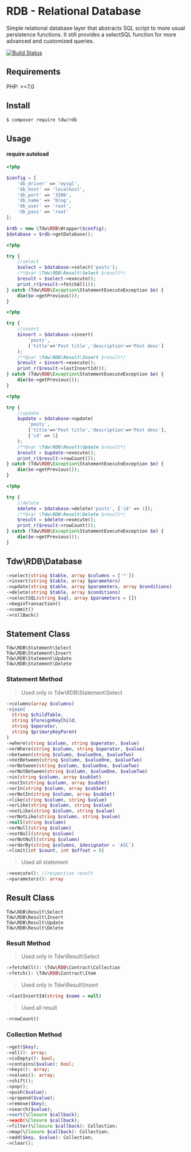# RDB - Relational Database

Simple relational database layer that abstracts SQL script to more usual persistence functions. 
It still provides a selectSQL function for more advanced and customized queries.

[![Build Status](https://travis-ci.org/tiagodevweb/rdb.svg?branch=master)](https://travis-ci.org/tiagodevweb/rdb)

## Requirements

PHP: >=7.0

## Install

```bash
$ composer require tdw/rdb
```

## Usage

#### require autoload

```php
<?php

$config = [
    'db_driver' => 'mysql',
    'db_host' => 'localhost',
    'db_port' => '3306',
    'db_name' => 'blog',
    'db_user' => 'root',
    'db_pass' => 'root'
];

$rdb = new \Tdw\RDB\Wrapper($config);
$database = $rdb->getDatabase();
```

```php
<?php

try {    
    //select
    $select = $database->select('posts');
    /**@var \Tdw\RDB\Result\Select $result*/
    $result = $select->execute();
    print_r($result->fetchAll());    
} catch (Tdw\RDB\Exception\StatementExecuteException $e) {
    die($e->getPrevious());
}
```

```php
<?php

try {    
    //insert
    $insert = $database->insert(
        'posts',
        ['title'=>'Post title','description'=>'Post desc']
    );
    /**@var \Tdw\RDB\Result\Insert $result*/
    $result = $insert->execute();
    print_r($result->lastInsertId());    
} catch (Tdw\RDB\Exception\StatementExecuteException $e) {
    die($e->getPrevious());
}
```

```php
<?php

try {    
    //update
    $update = $database->update(
        'posts',
        ['title'=>'Post title','description'=>'Post desc'],
        ['id' => 1]
    );
    /**@var \Tdw\RDB\Result\Update $result*/
    $result = $update->execute();
    print_r($result->rowCount());    
} catch (Tdw\RDB\Exception\StatementExecuteException $e) {
    die($e->getPrevious());
}
```

```php
<?php

try {    
    //delete
    $delete = $database->delete('posts', ['id' => 1]);
    /**@var \Tdw\RDB\Result\Delete $result*/
    $result = $delete->execute();
    print_r($result->rowCount());    
} catch (Tdw\RDB\Exception\StatementExecuteException $e) {
    die($e->getPrevious());
}
```

## Tdw\RDB\Database

```php
->select(string $table, array $columns = ['*'])
->insert(string $table, array $parameters)
->update(string $table, array $parameters, array $conditions)
->delete(string $table, array $conditions)
->selectSQL(string $sql, array $parameters = [])
->beginTransaction()
->commit()
->rollBack()
```
 
## Statement Class

`Tdw\RDB\Statement\Select`<br />
`Tdw\RDB\Statement\Insert`<br />
`Tdw\RDB\Statement\Update`<br />
`Tdw\RDB\Statement\Delete`

### Statement Method

> Used only in Tdw\RDB\Statement\Select
```php
->columns(array $columns)
->join(
  string $childTable,
  string $foreignKeyChild,
  string $operator,
  string $primaryKeyParent
)
->where(string $column, string $operator, $value)
->orWhere(string $column, string $operator, $value)
->between(string $column, $valueOne, $valueTwo)
->notBetween(string $column, $valueOne, $valueTwo)
->orBetween(string $column, $valueOne, $valueTwo)
->orNotBetween(string $column, $valueOne, $valueTwo)
->in(string $column, array $subSet)
->notIn(string $column, array $subSet)
->orIn(string $column, array $subSet)
->orNotIn(string $column, array $subSet)
->like(string $column, string $value)
->orLike(string $column, string $value)
->notLike(string $column, string $value)
->orNotLike(string $column, string $value)
->null(string $column)
->orNull(string $column)
->notNull(string $column)
->orNotNull(string $column)
->orderBy(string $columns, $designator = 'ASC')
->limit(int $count, int $offset = 0)
```

> Used all statement
```php
->execute(): //respective result
->parameters(): array
```
 
## Result Class

`Tdw\RDB\Result\Select`<br />
`Tdw\RDB\Result\Insert`<br />
`Tdw\RDB\Result\Update`<br />
`Tdw\RDB\Result\Delete`

### Result Method

> Used only in Tdw\Result\Select
```php
->fetchAll(): \Tdw\RDB\Contract\Collection
->fetch(): \Tdw\RDB\Contract\Item
```

> Used only in Tdw\Result\Insert
```php
->lastInsertId(string $name = null)
```

> Used all result
```php
->rowCount()
```

### Collection Method
```php
->get($key);
->all(): array;
->isEmpty(): bool;
->contains($value): bool;
->keys(): array;
->values(): array;
->shift();
->pop();
->push($value);
->prepend($value);
->remove($key);
->search($value);
->sort(\Closure $callback);
->each(\Closure $callback);
->filter(\Closure $callback): Collection;
->map(\Closure $callback): Collection;
->add($key, $value): Collection;
->clear();
```